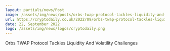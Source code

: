 ```yaml
---
layout: partials/news/Post
image: /assets/img/news/posts/orbs-twap-protocol-tackles-liquidity-and-volatility-challenges.png
url: https://cryptodaily.co.uk/2022/09/orbs-twap-protocol-tackles-liquidity-and-volatility-challenges
date: 22, September 2022
logo: /assets/img/news/logos/cryptodaily.png
---
```


Orbs TWAP Protocol Tackles Liquidity And Volatility Challenges